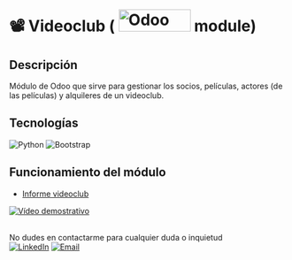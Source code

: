 # 📽️ Videoclub ( <img alt="Odoo" src="https://upload.wikimedia.org/wikipedia/commons/a/a7/Odoo_Official_Logo.png" width="130" height="40"> module) 

## Descripción
Módulo de Odoo que sirve para gestionar los socios, películas, actores (de las películas) y alquileres de un videoclub.

## Tecnologías
![Python](https://img.shields.io/badge/python-3670A0?style=for-the-badge&logo=python&logoColor=ffdd54)
![Bootstrap](https://img.shields.io/badge/bootstrap-%238511FA.svg?style=for-the-badge&logo=bootstrap&logoColor=white)

## Funcionamiento del módulo
- [Informe videoclub](./Informe%20Videoclub.pdf)

[![Vídeo demostrativo](https://img.youtube.com/vi/quHhUK-yv9M/hqdefault.jpg)](https://youtu.be/quHhUK-yv9M)

<br>
No dudes en contactarme para cualquier duda o inquietud <br>
<a href="https://www.linkedin.com/in/selene-milanes-rodriguez/"><img alt="LinkedIn" src="https://img.shields.io/badge/Selene Milanés Rodríguez-0077B5?style=for-the-badge&logo=linkedin&logoColor=white"></a>
<a href="mailto:selene.milanes@hotmail.com"> <img alt="Email" src="https://img.shields.io/badge/Microsoft_Outlook-0078D4?style=for-the-badge&logo=microsoft-outlook&logoColor=white"></a>
